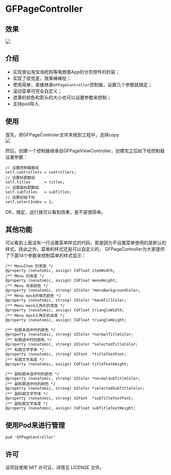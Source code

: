 # GFPageController

## 效果
![](https://github.com/gaofengtan/GFPageController/blob/master/%E6%BC%94%E7%A4%BA.gif)

## 介绍
* 实现类似淘宝淘抢购等电商类App的分页控件的封装；
* 实现了视觉差，效果棒棒哒；
* 使用简单，直接继承```GFPageController```控制器，设置几个参数就搞定；
* 滚动菜单可完全自定义；
* 遮罩的颜色和箭头的大小也可以设置参数来控制；
* 支持pod导入.

## 使用
首先，把GFPageControler文件夹拖到工程中，选择copy<br>
![](https://github.com/gaofengtan/GFPageController/blob/master/%E6%96%87%E4%BB%B6.png)

然后，创建一个控制器继承自GFPageViewController，创建完之后如下给控制器设置参数：
```
// 设置控制器数组
self.controllers = controllers;
// 设置标题数组
self.titles      = titles;
// 设置副标题数组
self.subTitles   = subTitles;
// 设置初始下标
self.selectIndex = 1;
```
OK，搞定，运行就可以看到效果，是不是很简单。

## 其他功能
可以看到上面没有一行设置菜单样式的代码，那是因为不设置菜单使用的是默认的样式，除此之外，菜单的样式还是可以自定义的，
GFPageController为大家提供了下面14个参数来控制菜单的样式显示：
```
/** MenuItem 的宽度 */
@property (nonatomic, assign) CGFloat itemWidth;
/** Menu 的高度 */
@property (nonatomic, assign) CGFloat menuHeight;
/** Menu 背景颜色 */
@property (nonatomic, strong) UIColor *menuBackgroundColor;
/** Menu mask的填充颜色 */
@property (nonatomic, strong) UIColor *maskFillColor;
/** Menu mask三角形的宽度 */
@property (nonatomic, assign) CGFloat triangleWidth;
/** Menu mask三角形的高度 */
@property (nonatomic, assign) CGFloat triangleHeight;

/** 标题未选中时的颜色 */
@property (nonatomic, strong) UIColor *normalTitleColor;
/** 标题选中时的颜色 */
@property (nonatomic, strong) UIColor *selectedTitleColor;
/** 标题文字字体 */
@property (nonatomic, strong) UIFont  *titleTextFont;
/** 标题文字高度 */
@property (nonatomic, assign) CGFloat titleTextHeight;

/** 副标题未选中时的颜色 */
@property (nonatomic, strong) UIColor *normalSubTitleColor;
/** 副标题选中时的颜色 */
@property (nonatomic, strong) UIColor *selectedSubTitleColor;
/** 副标题文字字体 */
@property (nonatomic, strong) UIFont  *subTitleTextFont;
/** 副标题文字高度 */
@property (nonatomic, assign) CGFloat subTitleTextHeight;
```

## 使用Pod来进行管理
```
pod 'GFPageController'
```

## 许可
该项目使用 MIT 许可证，详情见 LICENSE 文件。








